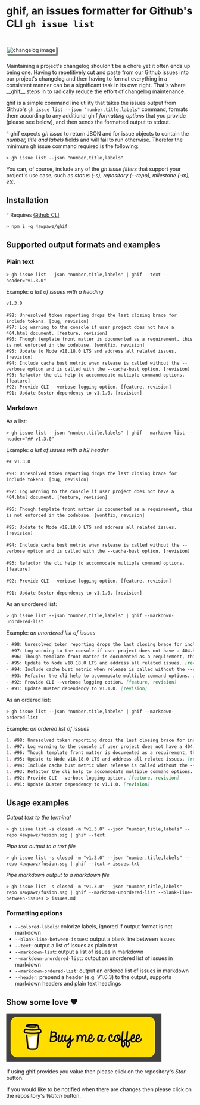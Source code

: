 # ghif, an issues formatter for Github's CLI `gh issue list` 
<img style="border-radius: 3px; border: 2px solid #ffffff; margin: 24px 0; box-shadow: 4px 4px 1px 1px #888" src="./readme-assets/demo.gif" alt="changelog image">
<br>
Maintaining a project's changelog shouldn't be a chore yet it often ends up being one. Having to repetitively cut and paste from our Github issues into our project's changelog and then having to format everything in a consistent manner can be a significant task in its own right.
That's where __ghif__ steps in to radically reduce the effort of changelog maintenance.

ghif is a simple command line utility that takes the issues output from Github's `gh issue list --json "number,title,labels"` command, formats them according to any additional ghif _formatting options_ that you provide (please see below), and then sends the formatted output to stdout. 

<span style="color: orange;">* </span>ghif expects _gh issue_ to return JSON and for issue objects to contain the _number, title and labels_ fields and will fail to run otherwise. Therefor the minimum gh issue command required is the following:
```console
> gh issue list --json "number,title,labels"
```
You can, of course, include any of the _gh issue filters_ that support your project's use case, such as _status (-s), repository (--repo), milestone (-m), etc_. 

## Installation

<span style="color: orange;">* </span> Requires [Github CLI](https://cli.github.com/)
```shell
> npm i -g 4awpawz/ghif
```
## Supported output formats and examples
### Plain text
```shell
> gh issue list --json "number,title,labels" | ghif --text --header="v1.3.0"
```
Example: _a list of issues with a heading_
```text
v1.3.0

#98: Unresolved token reporting drops the last closing brace for include tokens. [bug, revision]
#97: Log warning to the console if user project does not have a 404.html document. [feature, revision]
#96: Though template front matter is documented as a requirement, this is not enforced in the codebase. [wontfix, revision]
#95: Update to Node v18.18.0 LTS and address all related issues. [revision]
#94: Include cache bust metric when release is called without the --verbose option and is called with the --cache-bust option. [revision]
#93: Refactor the cli help to accommodate multiple command options. [feature]
#92: Provide CLI --verbose logging option. [feature, revision]
#91: Update Buster dependency to v1.1.0. [revision]
```
### Markdown
As a list:
```shell
> gh issue list --json "number,title,labels" | ghif --markdown-list --header="## v1.3.0"
```
Example: _a list of issues with a h2 header_
```text
## v1.3.0

#98: Unresolved token reporting drops the last closing brace for include tokens. [bug, revision]

#97: Log warning to the console if user project does not have a 404.html document. [feature, revision]

#96: Though template front matter is documented as a requirement, this is not enforced in the codebase. [wontfix, revision]

#95: Update to Node v18.18.0 LTS and address all related issues. [revision]

#94: Include cache bust metric when release is called without the --verbose option and is called with the --cache-bust option. [revision]

#93: Refactor the cli help to accommodate multiple command options. [feature]

#92: Provide CLI --verbose logging option. [feature, revision]

#91: Update Buster dependency to v1.1.0. [revision]
```
As an unordered list:
```shell
> gh issue list --json "number,title,labels" | ghif --markdown-unordered-list
```
Example: _an unordered list of issues_
```markdown
- #98: Unresolved token reporting drops the last closing brace for include tokens. [bug, revision]
- #97: Log warning to the console if user project does not have a 404.html document. [feature, revision]
- #96: Though template front matter is documented as a requirement, this is not enforced in the codebase. [wontfix, revision]
- #95: Update to Node v18.18.0 LTS and address all related issues. [revision]
- #94: Include cache bust metric when release is called without the --verbose option and is called with the --cache-bust option. [revision]
- #93: Refactor the cli help to accommodate multiple command options. [feature]
- #92: Provide CLI --verbose logging option. [feature, revision]
- #91: Update Buster dependency to v1.1.0. [revision]
```
As an ordered list:
```shell
> gh issue list --json "number,title,labels" | ghif --markdown-ordered-list
```
Example: _an ordered list of issues_
```markdown
1. #98: Unresolved token reporting drops the last closing brace for include tokens. [bug, revision]
1. #97: Log warning to the console if user project does not have a 404.html document. [feature, revision]
1. #96: Though template front matter is documented as a requirement, this is not enforced in the codebase. [wontfix, revision]
1. #95: Update to Node v18.18.0 LTS and address all related issues. [revision]
1. #94: Include cache bust metric when release is called without the --verbose option and is called with the --cache-bust option. [revision]
1. #93: Refactor the cli help to accommodate multiple command options. [feature]
1. #92: Provide CLI --verbose logging option. [feature, revision]
1. #91: Update Buster dependency to v1.1.0. [revision]
```
## Usage examples
_Output text to the terminal_
```shell
> gh issue list -s closed -m "v1.3.0" --json "number,title,labels" --repo 4awpawz/fusion.ssg | ghif --text
```
_Pipe text output to a text file_
```shell
> gh issue list -s closed -m "v1.3.0" --json "number,title,labels" --repo 4awpawz/fusion.ssg | ghif --text > issues.txt
```
_Pipe markdown output to a markdown file_
```shell
> gh issue list -s closed -m "v1.3.0" --json "number,title,labels" --repo 4awpawz/fusion.ssg | ghif --markdown-unordered-list --blank-line-between-issues > issues.md
```
### Formatting options
- `--colored-labels`: colorize labels, ignored if output format is not markdown
- `--blank-line-between-issues`: output a blank line between issues 
- `--text`: output a list of issues as plain text
- `--markdown-list`: output a list of issues in markdown
- `--markdown-unordered-list`: output an unordered list of issues in markdown
- `--markdown-ordered-list`: output an ordered list of issues in markdown
- `--header`: prepend a header (e.g. V1.0.3) to the output, supports markdown headers and plain text headings
## Show some love ❤️
<a href="https://www.buymeacoffee.com/4awpawz"><img src="./readme-assets/buymeacoffee.png" alt="image"></a>

If using ghif provides you value then please click on the repository's _Star_ button.

If you would like to be notified when there are changes then please click on the repository's _Watch_ button.

